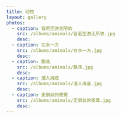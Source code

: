 ```yaml
---
title: 动物
layout: gallery
photos:
  - caption: 皆若空游无所依
    src: /albums/animals/皆若空游无所依.jpg
    desc: 
  - caption: 在水一方
    src: /albums/animals/在水一方.jpg
    desc: 
  - caption: 飘荡
    src: /albums/animals/飘荡.jpg
    desc: 
  - caption: 潜入海底
    src: /albums/animals/潜入海底.jpg
    desc: 
  - caption: 走钢丝的夜鹭
    src: /albums/animals/走钢丝的夜鹭.jpg
    desc: 
---
```

